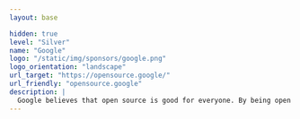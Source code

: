```yaml
---
layout: base

hidden: true
level: "Silver"
name: "Google"
logo: "/static/img/sponsors/google.png"
logo_orientation: "landscape"
url_target: "https://opensource.google/"
url_friendly: "opensource.google"
description: |
  Google believes that open source is good for everyone. By being open and freely available, it enables and encourages collaboration and the development of technology.
---
```

